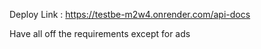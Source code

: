 Deploy Link : https://testbe-m2w4.onrender.com/api-docs

Have all off the requirements except for ads

